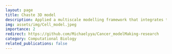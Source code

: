 ```yaml
---
layout: page
title: Chaste 3D model
description: Applied a multiscale modelling framework that integrates three interrelated modules.
img: assets/img/Cell_model.jpeg
importance: 2
redirect: https://github.com/Michaelyya/Cancer_modelMaking-research
category: Computational Biology
related_publications: false
---
```

